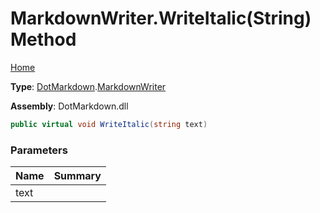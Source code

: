 # MarkdownWriter\.WriteItalic\(String\) Method

[Home](../../../README.md)

**Type**: [DotMarkdown](../../README.md)\.[MarkdownWriter](../README.md)

**Assembly**: DotMarkdown\.dll

```csharp
public virtual void WriteItalic(string text)
```

### Parameters

| Name | Summary |
| ---- | ------- |
| text | |

